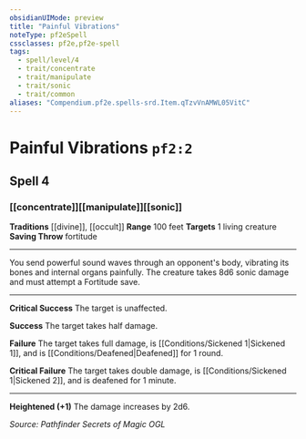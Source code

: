 ```yaml
---
obsidianUIMode: preview
title: "Painful Vibrations"
noteType: pf2eSpell
cssclasses: pf2e,pf2e-spell
tags:
  - spell/level/4
  - trait/concentrate
  - trait/manipulate
  - trait/sonic
  - trait/common
aliases: "Compendium.pf2e.spells-srd.Item.qTzvVnAMWL05VitC" 
---
```

# Painful Vibrations  `pf2:2`  
## Spell 4
### [[concentrate]][[manipulate]][[sonic]]
**Traditions** [[divine]], [[occult]]
**Range** 100 feet
**Targets** 1 living creature
**Saving Throw**  fortitude
* * * 
You send powerful sound waves through an opponent's body, vibrating its bones and internal organs painfully. The creature takes 8d6 sonic damage and must attempt a Fortitude save.

* * *

**Critical Success** The target is unaffected.

**Success** The target takes half damage.

**Failure** The target takes full damage, is [[Conditions/Sickened 1|Sickened 1]], and is [[Conditions/Deafened|Deafened]] for 1 round.

**Critical Failure** The target takes double damage, is [[Conditions/Sickened 1|Sickened 2]], and is deafened for 1 minute.

* * *

**Heightened (+1)** The damage increases by 2d6.

*Source: Pathfinder Secrets of Magic*
*OGL*